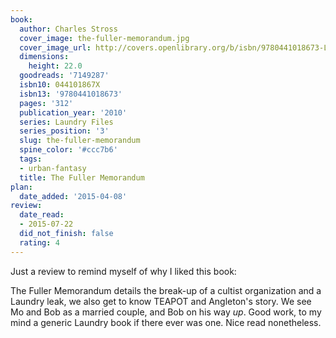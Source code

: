 ```yaml
---
book:
  author: Charles Stross
  cover_image: the-fuller-memorandum.jpg
  cover_image_url: http://covers.openlibrary.org/b/isbn/9780441018673-L.jpg
  dimensions:
    height: 22.0
  goodreads: '7149287'
  isbn10: 044101867X
  isbn13: '9780441018673'
  pages: '312'
  publication_year: '2010'
  series: Laundry Files
  series_position: '3'
  slug: the-fuller-memorandum
  spine_color: '#ccc7b6'
  tags:
  - urban-fantasy
  title: The Fuller Memorandum
plan:
  date_added: '2015-04-08'
review:
  date_read:
  - 2015-07-22
  did_not_finish: false
  rating: 4
---
```


Just a review to remind myself of why I liked this book:

The Fuller Memorandum details the break-up of a cultist organization and a Laundry leak, we also get to know TEAPOT and Angleton's story. We see Mo and Bob as a married couple, and Bob on his way *up*. Good work, to my mind a generic Laundry book if there ever was one. Nice read nonetheless.
